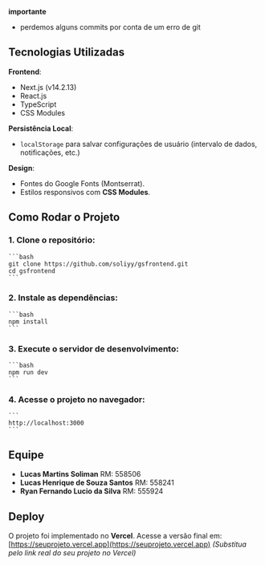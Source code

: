 **importante** 
- perdemos alguns commits por conta de um erro de git


## Tecnologias Utilizadas
**Frontend**:
- Next.js (v14.2.13)
- React.js
- TypeScript
- CSS Modules

**Persistência Local**:
- `localStorage` para salvar configurações de usuário (intervalo de dados, notificações, etc.)

**Design**:
- Fontes do Google Fonts (Montserrat).
- Estilos responsivos com **CSS Modules**.

## Como Rodar o Projeto

### 1. Clone o repositório:
    ```bash
    git clone https://github.com/soliyy/gsfrontend.git
    cd gsfrontend
    ```

### 2. Instale as dependências:
    ```bash
    npm install
    ```

### 3. Execute o servidor de desenvolvimento:
    ```bash
    npm run dev
    ```

### 4. Acesse o projeto no navegador:
    ```
    http://localhost:3000
    ```

## Equipe
- **Lucas Martins Soliman** RM: 558506
- **Lucas Henrique de Souza Santos** RM: 558241
- **Ryan Fernando Lucio da Silva** RM: 555924

## Deploy
O projeto foi implementado no **Vercel**. Acesse a versão final em: 
[https://seuprojeto.vercel.app](https://seuprojeto.vercel.app) *(Substitua pelo link real do seu projeto no Vercel)*
